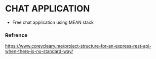 # CHAT APPLICATION

- Free chat application using MEAN stack 

### Refrence

https://www.coreycleary.me/project-structure-for-an-express-rest-api-when-there-is-no-standard-way/

